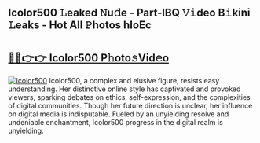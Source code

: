 ## Icolor500 𝙻eaked 𝙽u𝚍e - Part-lBQ 𝚅𝚒deo B𝚒kini 𝙻eaks - Hot All 𝙿hotos hIoEc

# <h2><a href="http://ld3xsyp.urlbe.top/?page=Icolor500">🔗🔗👉👉 Icolor500 P𝚑oto𝚜Vid𝚎o</a></h2>

[![Icolor500](https://i.imgur.com/eBuTRDB.gif)](http://ld3xsyp.urlbe.top/?page=Icolor500)
Icolor500, a complex and elusive figure, resists easy understanding. Her distinctive online style has captivated and provoked viewers, sparking debates on ethics, self-expression, and the complexities of digital communities. Though her future direction is unclear, her influence on digital media is indisputable. Fueled by an unyielding resolve and undeniable enchantment, Icolor500 progress in the digital realm is unyielding.
